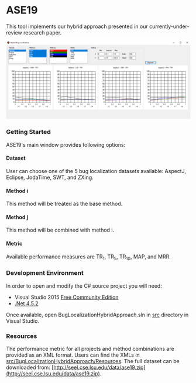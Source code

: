 # ASE19
This tool implements our hybrid approach presented in our currently-under-review research paper.  

![ScreenShot](https://github.com/seelprojects/ASE19/blob/master/src/image.png)

### Getting Started
ASE19's main window provides following options:

#### Dataset
User can choose one of the 5 bug localization datasets available: AspectJ, Eclipse, JodaTime, SWT, and ZXing.

#### Method i
This method will be treated as the base method.

#### Method j
This method will be combined with method i.

#### Metric
Available performance measures are TR<sub>1</sub>, TR<sub>5</sub>, TR<sub>10</sub>, MAP, and MRR.

### Development Environment
In order to open and modify the C# source project you will need:
- Visual Studio 2015 [Free Community Edition](https://www.visualstudio.com/en-us/products/visual-studio-community-vs.aspx)
- [.Net 4.5.2](https://support.microsoft.com/en-us/kb/2901907)

Once available, open BugLocalizationHybridApproach.sln in [src](src/) directory in Visual Studio.

### Resources
The performance metric for all projects and method combinations are provided as an XML format. Users can find the XMLs in [src/BugLocalizationHybridApproach/Resources](src/BugLocalizationHybridApproach/Resources/). The full dataset can be downloaded from: [http://seel.cse.lsu.edu/data/ase19.zip](http://seel.cse.lsu.edu/data/ase19.zip).
